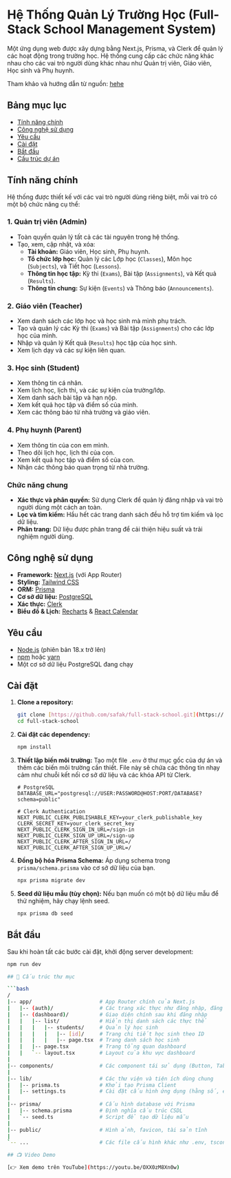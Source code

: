 # Hệ Thống Quản Lý Trường Học (Full-Stack School Management System)

Một ứng dụng web được xây dựng bằng Next.js, Prisma, và Clerk để quản lý các hoạt động trong trường học. Hệ thống cung cấp các chức năng khác nhau cho các vai trò người dùng khác nhau như Quản trị viên, Giáo viên, Học sinh và Phụ huynh.

Tham khảo và hướng dẫn từ nguồn: [hehe](https://www.youtube.com/watch?v=6sfiAyKy8Jo&t=7715s)

## Bảng mục lục

- [Tính năng chính](#tính-năng-chính)
- [Công nghệ sử dụng](#công-nghệ-sử-dụng)
- [Yêu cầu](#yêu-cầu)
- [Cài đặt](#cài-đặt)
- [Bắt đầu](#bắt-đầu)
- [Cấu trúc dự án](#cấu-trúc-dự-án)

## Tính năng chính

Hệ thống được thiết kế với các vai trò người dùng riêng biệt, mỗi vai trò có một bộ chức năng cụ thể:

### 1. Quản trị viên (Admin)
- Toàn quyền quản lý tất cả các tài nguyên trong hệ thống.
- Tạo, xem, cập nhật, và xóa:
  - **Tài khoản:** Giáo viên, Học sinh, Phụ huynh.
  - **Tổ chức lớp học:** Quản lý các Lớp học (`Classes`), Môn học (`Subjects`), và Tiết học (`Lessons`).
  - **Thông tin học tập:** Kỳ thi (`Exams`), Bài tập (`Assignments`), và Kết quả (`Results`).
  - **Thông tin chung:** Sự kiện (`Events`) và Thông báo (`Announcements`).

### 2. Giáo viên (Teacher)
- Xem danh sách các lớp học và học sinh mà mình phụ trách.
- Tạo và quản lý các Kỳ thi (`Exams`) và Bài tập (`Assignments`) cho các lớp học của mình.
- Nhập và quản lý Kết quả (`Results`) học tập của học sinh.
- Xem lịch dạy và các sự kiện liên quan.

### 3. Học sinh (Student)
- Xem thông tin cá nhân.
- Xem lịch học, lịch thi, và các sự kiện của trường/lớp.
- Xem danh sách bài tập và hạn nộp.
- Xem kết quả học tập và điểm số của mình.
- Xem các thông báo từ nhà trường và giáo viên.

### 4. Phụ huynh (Parent)
- Xem thông tin của con em mình.
- Theo dõi lịch học, lịch thi của con.
- Xem kết quả học tập và điểm số của con.
- Nhận các thông báo quan trọng từ nhà trường.

### Chức năng chung
- **Xác thực và phân quyền:** Sử dụng Clerk để quản lý đăng nhập và vai trò người dùng một cách an toàn.
- **Lọc và tìm kiếm:** Hầu hết các trang danh sách đều hỗ trợ tìm kiếm và lọc dữ liệu.
- **Phân trang:** Dữ liệu được phân trang để cải thiện hiệu suất và trải nghiệm người dùng.

## Công nghệ sử dụng

- **Framework:** [Next.js](https://nextjs.org/) (với App Router)
- **Styling:** [Tailwind CSS](https://tailwindcss.com/)
- **ORM:** [Prisma](https://www.prisma.io/)
- **Cơ sở dữ liệu:** [PostgreSQL](https://www.postgresql.org/)
- **Xác thực:** [Clerk](https://clerk.com/)
- **Biểu đồ & Lịch:** [Recharts](https://recharts.org/) & [React Calendar](https://github.com/wojtekmaj/react-calendar)

## Yêu cầu

- [Node.js](https://nodejs.org/en/) (phiên bản 18.x trở lên)
- [npm](https://www.npmjs.com/) hoặc [yarn](https://yarnpkg.com/)
- Một cơ sở dữ liệu PostgreSQL đang chạy

## Cài đặt

1.  **Clone a repository:**
    ```bash
    git clone [https://github.com/safak/full-stack-school.git](https://github.com/safak/full-stack-school.git)
    cd full-stack-school
    ```

2.  **Cài đặt các dependency:**
    ```bash
    npm install
    ```

3.  **Thiết lập biến môi trường:**
    Tạo một file `.env` ở thư mục gốc của dự án và thêm các biến môi trường cần thiết. File này sẽ chứa các thông tin nhạy cảm như chuỗi kết nối cơ sở dữ liệu và các khóa API từ Clerk.

    ```env
    # PostgreSQL
    DATABASE_URL="postgresql://USER:PASSWORD@HOST:PORT/DATABASE?schema=public"

    # Clerk Authentication
    NEXT_PUBLIC_CLERK_PUBLISHABLE_KEY=your_clerk_publishable_key
    CLERK_SECRET_KEY=your_clerk_secret_key
    NEXT_PUBLIC_CLERK_SIGN_IN_URL=/sign-in
    NEXT_PUBLIC_CLERK_SIGN_UP_URL=/sign-up
    NEXT_PUBLIC_CLERK_AFTER_SIGN_IN_URL=/
    NEXT_PUBLIC_CLERK_AFTER_SIGN_UP_URL=/
    ```

4.  **Đồng bộ hóa Prisma Schema:**
    Áp dụng schema trong `prisma/schema.prisma` vào cơ sở dữ liệu của bạn.
    ```bash
    npx prisma migrate dev
    ```

5.  **Seed dữ liệu mẫu (tùy chọn):**
    Nếu bạn muốn có một bộ dữ liệu mẫu để thử nghiệm, hãy chạy lệnh seed.
    ```bash
    npx prisma db seed
    ```

## Bắt đầu

Sau khi hoàn tất các bước cài đặt, khởi động server development:
```bash
npm run dev

## 📁 Cấu trúc thư mục

```bash
/
|-- app/                      # App Router chính của Next.js
|   |-- (auth)/               # Các trang xác thực như đăng nhập, đăng ký
|   |-- (dashboard)/          # Giao diện chính sau khi đăng nhập
|   |   |-- list/             # Hiển thị danh sách các thực thể
|   |   |   |-- students/     # Quản lý học sinh
|   |   |   |   |-- [id]/     # Trang chi tiết học sinh theo ID
|   |   |   |   |-- page.tsx  # Trang danh sách học sinh
|   |   |-- page.tsx          # Trang tổng quan dashboard
|   |   `-- layout.tsx        # Layout của khu vực dashboard
|
|-- components/               # Các component tái sử dụng (Button, Table, Modal, ...)
|
|-- lib/                      # Các thư viện và tiện ích dùng chung
|   |-- prisma.ts             # Khởi tạo Prisma Client
|   |-- settings.ts           # Cài đặt cấu hình ứng dụng (hằng số, enum, v.v.)
|
|-- prisma/                   # Cấu hình database với Prisma
|   |-- schema.prisma         # Định nghĩa cấu trúc CSDL
|   `-- seed.ts               # Script để tạo dữ liệu mẫu
|
|-- public/                   # Hình ảnh, favicon, tài sản tĩnh
|
`-- ...                       # Các file cấu hình khác như .env, tsconfig.json, v.v.

## 📺 Video Demo

[👉 Xem demo trên YouTube](https://youtu.be/OXX0zM8Xn0w)

